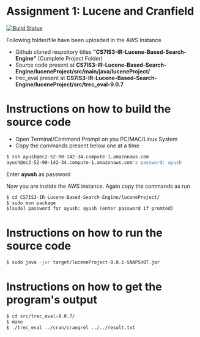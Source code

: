 # Assignment 1: Lucene and Cranfield

[![Build Status](https://travis-ci.org/joemccann/dillinger.svg?branch=master)](https://github.com/ayushsinghania/CS7IS3-IR-Lucene-Based-Search-Engine)

Following folder/file have been uploaded in the AWS Instance 

  - Github cloned respoitory titles **"CS7IS3-IR-Lucene-Based-Search-Engine"** (Complete Project Folder)
  - Source code present at **CS7IS3-IR-Lucene-Based-Search-Engine/luceneProject/src/main/java/luceneProject/**
  - trec_eval present at **CS7IS3-IR-Lucene-Based-Search-Engine/luceneProject/src/trec_eval-9.0.7**

# Instructions on how to build the source code

  - Open Terminal/Command Prompt on you PC/MAC/Linux System
  - Copy the commands present below one at a time
  ```sh
$ ssh ayush@ec2-52-90-142-34.compute-1.amazonaws.com
ayush@ec2-52-90-142-34.compute-1.amazonaws.com's password: ayush
```
Enter **ayush** as password

Now you are instide the AWS instance. Again copy the commands as run
 ```sh
$ cd CS7IS3-IR-Lucene-Based-Search-Engine/luceneProject/
$ sudo mvn package
$[sudo] password for ayush: ayush (enter password if promted)
```
# Instructions on how to run the source code
 ```sh
$ sudo java -jar target/luceneProject-0.0.1-SNAPSHOT.jar
```
# Instructions on how to get the program's output
```sh
$ cd src/trec_eval-9.0.7/
$ make
$ ./trec_eval ../cran/cranqrel ../../result.txt
```